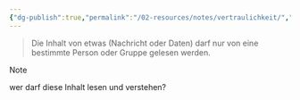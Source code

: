 ```yaml
---
{"dg-publish":true,"permalink":"/02-resources/notes/vertraulichkeit/","tags":["it-sicherheit"],"noteIcon":"","updated":"2025-08-26T16:35:08.000+02:00"}
---
```


>Die Inhalt von etwas (Nachricht oder Daten) darf nur von eine bestimmte Person oder Gruppe gelesen werden.

>[!note]
>wer darf diese Inhalt lesen und verstehen?